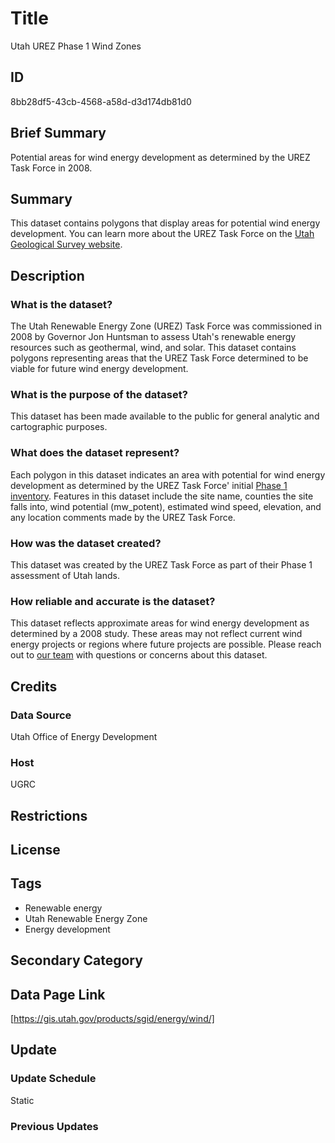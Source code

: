 # Title

Utah UREZ Phase 1 Wind Zones

## ID

8bb28df5-43cb-4568-a58d-d3d174db81d0

## Brief Summary

Potential areas for wind energy development as determined by the UREZ Task Force in 2008.

## Summary

This dataset contains polygons that display areas for potential wind energy development. You can learn more about the UREZ Task Force on the [Utah Geological Survey website](https://geology.utah.gov/map-pub/survey-notes/energy-news/energy-news-utahs-renewable-energy-zone-assessment/).

## Description

### What is the dataset?

The Utah Renewable Energy Zone (UREZ) Task Force was commissioned in 2008 by Governor Jon Huntsman to assess Utah's renewable energy resources such as geothermal, wind, and solar. This dataset contains polygons representing areas that the UREZ Task Force determined to be viable for future wind energy development.

### What is the purpose of the dataset?

This dataset has been made available to the public for general analytic and cartographic purposes.

### What does the dataset represent?

Each polygon in this dataset indicates an area with potential for wind energy development as determined by the UREZ Task Force' initial [Phase 1 inventory](https://ugspub.nr.utah.gov/publications/misc_pubs/MP-09-1.pdf). Features in this dataset include the site name, counties the site falls into, wind potential (mw_potent), estimated wind speed, elevation, and any location comments made by the UREZ Task Force.

### How was the dataset created?

This dataset was created by the UREZ Task Force as part of their Phase 1 assessment of Utah lands.

<!--- Was UGRC involved in the creation of this dataset? --->

### How reliable and accurate is the dataset?

This dataset reflects approximate areas for wind energy development as determined by a 2008 study. These areas may not reflect current wind energy projects or regions where future projects are possible. Please reach out to [our team](https://gis.utah.gov/contact/) with questions or concerns about this dataset.

## Credits

### Data Source

Utah Office of Energy Development

### Host

UGRC

## Restrictions

## License

## Tags

- Renewable energy
- Utah Renewable Energy Zone
- Energy development

## Secondary Category

## Data Page Link

[https://gis.utah.gov/products/sgid/energy/wind/]

<!--- Usually the title on the data page and the one on our OpenData site match, these ones do not, should they match? --->

## Update

### Update Schedule

Static

### Previous Updates
